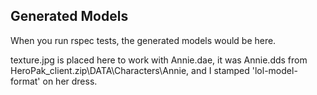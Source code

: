 Generated Models
---------------------

When you run rspec tests, the generated models would be here.

texture.jpg is placed here to work with Annie.dae, it was Annie.dds from HeroPak_client.zip\DATA\Characters\Annie, and I stamped 'lol-model-format' on her dress.